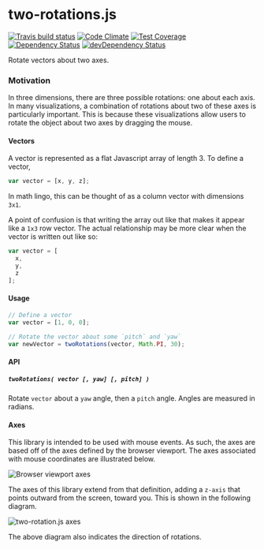 # two-rotations.js
[![Travis build status](http://img.shields.io/travis/jmeas/two-rotations.js.svg?style=flat)](https://travis-ci.org/jmeas/two-rotations.js)
[![Code Climate](https://codeclimate.com/github/jmeas/two-rotations.js/badges/gpa.svg)](https://codeclimate.com/github/jmeas/two-rotations.js)
[![Test Coverage](https://codeclimate.com/github/jmeas/two-rotations.js/badges/coverage.svg)](https://codeclimate.com/github/jmeas/two-rotations.js)
[![Dependency Status](https://david-dm.org/jmeas/two-rotations.js.svg)](https://david-dm.org/jmeas/two-rotations.js)
[![devDependency Status](https://david-dm.org/jmeas/two-rotations.js/dev-status.svg)](https://david-dm.org/jmeas/two-rotations.js#info=devDependencies)

Rotate vectors about two axes.

### Motivation

In three dimensions, there are three possible rotations: one about each axis. In many visualizations,
a combination of rotations about two of these axes is particularly important. This is because these visualizations
allow users to rotate the object about two axes by dragging the mouse.

#### Vectors

A vector is represented as a flat Javascript array of length 3. To define a vector, 

```js
var vector = [x, y, z];
```

In math lingo, this can be thought of as a column vector with dimensions `3x1`.

A point of confusion is that writing the array out like that makes it appear like a `1x3` row
vector. The actual relationship may be more clear when the vector is written out like so:

```js
var vector = [
  x,
  y,
  z
];
```

#### Usage

```js
// Define a vector
var vector = [1, 0, 0];

// Rotate the vector about some `pitch` and `yaw`
var newVector = twoRotations(vector, Math.PI, 30);
```

#### API

##### `twoRotations( vector [, yaw] [, pitch] )`

Rotate `vector` about a `yaw` angle, then a `pitch` angle. Angles are measured in radians.

#### Axes

This library is intended to be used with mouse events. As such, the axes are based off of the axes defined by the
browser viewport. The axes associated with mouse coordinates are illustrated below.

![Browser viewport axes](https://cldup.com/FkFf5xbn-8.png)

The axes of this library extend from that definition, adding a `z-axis` that points outward from the screen, toward you. This
is shown in the following diagram.

![two-rotation.js axes](https://cldup.com/QlZiXZCoMT.png)

The above diagram also indicates the direction of rotations.

